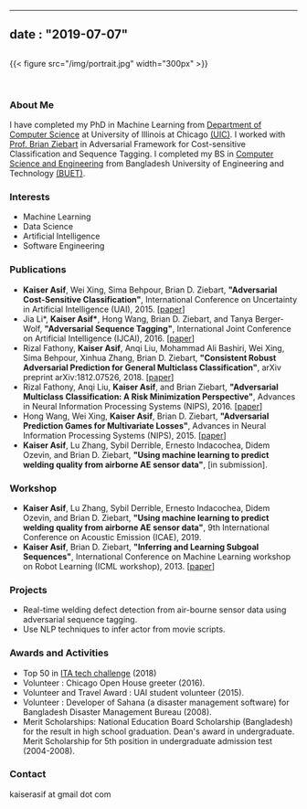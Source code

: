 
---
date : "2019-07-07"
---

## 
 
{{< figure src="/img/portrait.jpg" width="300px" >}}

<br/>

### About Me

I have completed my PhD in Machine Learning from [Department of Computer Science](https://www.cs.uic.edu/) at University of Illinois at Chicago [(UIC)](https://www.uic.edu/). I worked with [Prof. Brian Ziebart](https://www.cs.uic.edu/Ziebart) in Adversarial Framework for Cost-sensitive Classification and Sequence Tagging. I completed my BS in [Computer Science and Engineering](https://cse.buet.ac.bd/) from Bangladesh University of Engineering and Technology [(BUET)](http://www.buet.ac.bd/).


### Interests
* Machine Learning
* Data Science
* Artificial Intelligence
* Software Engineering

### Publications 

 * __Kaiser Asif__, Wei Xing, Sima Behpour, Brian D. Ziebart, **"Adversarial Cost-Sensitive Classification"**, International Conference on Uncertainty in Artificial Intelligence (UAI), 2015. [[paper](/papers/asif2015uai.pdf)] <!--[[related code]] -->
 * Jia Li\*, __Kaiser Asif\*__, Hong Wang, Brian D. Ziebart, and Tanya Berger-Wolf, **"Adversarial Sequence Tagging"**, International Joint Conference on Artificial Intelligence (IJCAI), 2016. [[paper](/papers/li2016adversarial.pdf)] <!--[[related code]] -->
 * Rizal Fathony, __Kaiser Asif__, Anqi Liu, Mohammad Ali Bashiri, Wei Xing, Sima Behpour, Xinhua Zhang, Brian D. Ziebart, **"Consistent Robust Adversarial Prediction for General Multiclass Classification"**, arXiv preprint arXiv:1812.07526, 2018. [[paper](https://arxiv.org/pdf/1812.07526.pdf)]
 * Rizal Fathony, Anqi Liu, __Kaiser Asif__, and Brian Ziebart, **"Adversarial Multiclass Classification: A Risk Minimization Perspective"**, Advances in Neural Information Processing Systems (NIPS), 2016. [[paper](https://papers.nips.cc/paper/6088-adversarial-multiclass-classification-a-risk-minimization-perspective.pdf)]
 * Hong Wang, Wei Xing, __Kaiser Asif__, Brian D. Ziebart, **"Adversarial Prediction Games for Multivariate Losses"**, Advances in Neural Information Processing Systems (NIPS), 2015. [[paper](http://papers.nips.cc/paper/5686-adversarial-prediction-games-for-multivariate-losses.pdf)]
 * __Kaiser Asif__, Lu Zhang, Sybil Derrible, Ernesto Indacochea, Didem Ozevin, and Brian D. Ziebart, **"Using machine learning to predict welding quality from airborne AE sensor data"**, [in submission].

### Workshop 
 * __Kaiser Asif__, Lu Zhang, Sybil Derrible, Ernesto Indacochea, Didem Ozevin, and Brian D. Ziebart, **"Using machine learning to predict welding quality from airborne AE sensor data"**, 9th International
Conference on Acoustic Emission (ICAE), 2019.
 * __Kaiser Asif__, Brian D. Ziebart, **"Inferring and Learning Subgoal Sequences"**, International  Conference  on  Machine  Learning  workshop  on Robot Learning (ICML workshop), 2013. [[paper](/papers/Asif_ICML_2013_final.pdf)]


### Projects
* Real-time welding defect detection from air-bourne sensor data using adversarial sequence tagging.
* Use NLP techniques to infer actor from movie scripts. 
<!-- * [more...](page/projects) -->

### Awards and Activities
* Top 50 in [ITA tech challenge](https://www.itatechchallenge.com/) (2018)
* Volunteer : Chicago Open House greeter (2016).
* Volunteer and Travel Award : UAI student volunteer (2015).
* Volunteer : Developer of Sahana (a disaster management software) for Bangladesh Disaster Management Bureau (2008).
* Merit Scholarships: National Education Board Scholarship (Bangladesh) for the result in high school
graduation. Dean's award in undergraduate. Merit Scholarship for 5th position in undergraduate admission test (2004-2008).

### Contact
kaiserasif at gmail dot com